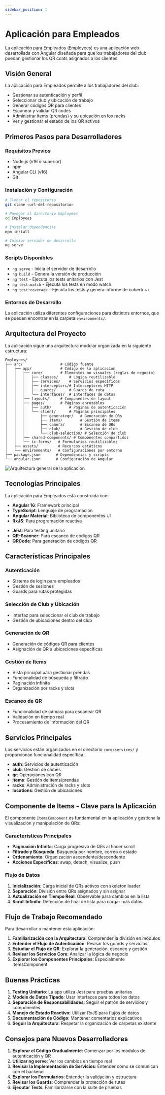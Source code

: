 ```yaml
---
sidebar_position: 1
---
```


# Aplicación para Empleados

La aplicación para Empleados (Employees) es una aplicación web desarrollada con Angular diseñada para que los trabajadores del club puedan gestionar los QR coats asignados a los clientes.

## Visión General

La aplicación para Empleados permite a los trabajadores del club:
- Gestionar su autenticación y perfil
- Seleccionar club y ubicación de trabajo
- Generar códigos QR para clientes
- Escanear y validar QR codes
- Administrar items (prendas) y su ubicación en los racks
- Ver y gestionar el estado de los QR activos

## Primeros Pasos para Desarrolladores

### Requisitos Previos

- Node.js (v16 o superior)
- npm
- Angular CLI (v16)
- Git

### Instalación y Configuración

```bash
# Clonar el repositorio
git clone <url-del-repositorio>

# Navegar al directorio Employees
cd Employees

# Instalar dependencias
npm install

# Iniciar servidor de desarrollo
ng serve
```

### Scripts Disponibles

- `ng serve` - Inicia el servidor de desarrollo
- `ng build` - Genera la versión de producción
- `ng test` - Ejecuta los tests unitarios con Jest
- `ng test:watch` - Ejecuta los tests en modo watch
- `ng test:coverage` - Ejecuta los tests y genera informe de cobertura

### Entornos de Desarrollo

La aplicación utiliza diferentes configuraciones para distintos entornos, que se pueden encontrar en la carpeta `environments/`.

## Arquitectura del Proyecto

La aplicación sigue una arquitectura modular organizada en la siguiente estructura:

```
Employees/
├── src/                 # Código fuente
│   ├── app/             # Código de la aplicación
│   │   ├── core/        # Elementos no visuales (reglas de negocio)
│   │   │   ├── classes/     # Lógica reutilizable
│   │   │   ├── services/    # Servicios específicos
│   │   │   ├── interceptors/# Interceptores HTTP
│   │   │   ├── guards/      # Guards de ruta
│   │   │   └── interfaces/  # Interfaces de datos
│   │   ├── layouts/     # Componentes de layout
│   │   ├── pages/       # Páginas enrutables
│   │   │   ├── auth/        # Páginas de autenticación
│   │   │   └── client/      # Páginas principales
│   │   │       ├── generateqr/   # Generación de QRs
│   │   │       ├── items/        # Gestión de items
│   │   │       ├── camera/       # Escaneo de QRs
│   │   │       ├── club/         # Gestión de club
│   │   │       └── club-selection/ # Selección de club
│   │   ├── shared-components/ # Componentes compartidos
│   │   └── ic-forms/   # Formularios reutilizables
│   ├── assets/         # Recursos estáticos
│   └── environments/   # Configuraciones por entorno
├── package.json       # Dependencias y scripts
└── angular.json       # Configuración de Angular
```

![Arquitectura general de la aplicación](./schema.jpg)

## Tecnologías Principales

La aplicación para Empleados está construida con:

- **Angular 16**: Framework principal
- **TypeScript**: Lenguaje de programación
- **Angular Material**: Biblioteca de componentes UI
- **RxJS**: Para programación reactiva
<!-- - **Firebase**: Para funcionalidades de backend -->
- **Jest**: Para testing unitario
- **QR-Scanner**: Para escaneo de códigos QR
- **QRCode**: Para generación de códigos QR

## Características Principales

### Autenticación
- Sistema de login para empleados
- Gestión de sesiones
- Guards para rutas protegidas

### Selección de Club y Ubicación
- Interfaz para seleccionar el club de trabajo
- Gestión de ubicaciones dentro del club

### Generación de QR
- Generación de códigos QR para clientes
- Asignación de QR a ubicaciones específicas

### Gestión de Items
- Vista principal para gestionar prendas
- Funcionalidad de búsqueda y filtrado
- Paginación infinita
- Organización por racks y slots

### Escaneo de QR
- Funcionalidad de cámara para escanear QR
- Validación en tiempo real
- Procesamiento de información del QR

## Servicios Principales

Los servicios están organizados en el directorio `core/services/` y proporcionan funcionalidad específica:

- **auth**: Servicios de autenticación
- **club**: Gestión de clubes
- **qr**: Operaciones con QR
- **items**: Gestión de items/prendas
- **racks**: Administración de racks y slots
- **locations**: Gestión de ubicaciones
<!-- - **firebase**: Integración con Firebase -->

## Componente de Items - Clave para la Aplicación

El componente `ItemsComponent` es fundamental en la aplicación y gestiona la visualización y manipulación de QRs:

### Características Principales
- **Paginación Infinita**: Carga progresiva de QRs al hacer scroll
- **Filtrado y Búsqueda**: Búsqueda por nombre, correo o estado
- **Ordenamiento**: Organización ascendente/descendente
- **Acciones Específicas**: swap, detach, visualize, push

### Flujo de Datos
1. **Inicialización**: Carga inicial de QRs activos con skeleton loader
2. **Separación**: División entre QRs asignados y sin asignar
3. **Actualización en Tiempo Real**: Observable para cambios en la lista
4. **Scroll Infinito**: Detección de final de lista para cargar más datos

## Flujo de Trabajo Recomendado

Para desarrollar o mantener esta aplicación:

1. **Familiarización con la Arquitectura**: Comprender la división en módulos
2. **Entender el Flujo de Autenticación**: Revisar los guards y servicios
3. **Estudiar el Flujo de QR**: Explorar la generación, escaneo y gestión
4. **Revisar los Servicios Core**: Analizar la lógica de negocio
5. **Explorar los Componentes Principales**: Especialmente ItemsComponent

## Buenas Prácticas

1. **Testing Unitario**: La app utiliza Jest para pruebas unitarias
2. **Modelo de Datos Tipado**: Usar interfaces para todos los datos
3. **Separación de Responsabilidades**: Seguir el patrón de servicios y componentes
4. **Manejo de Estado Reactivo**: Utilizar RxJS para flujos de datos
5. **Documentación de Código**: Mantener comentarios explicativos 
6. **Seguir la Arquitectura**: Respetar la organización de carpetas existente

## Consejos para Nuevos Desarrolladores

1. **Explorar el Código Gradualmente**: Comenzar por los módulos de autenticación y QR
2. **Utilizar ng serve**: Ver los cambios en tiempo real
3. **Revisar la Implementación de Servicios**: Entender cómo se comunican con el backend
4. **Explorar los Formularios**: Entender la validación y estructura
5. **Revisar los Guards**: Comprender la protección de rutas
6. **Ejecutar Tests**: Familiarizarse con la suite de pruebas 